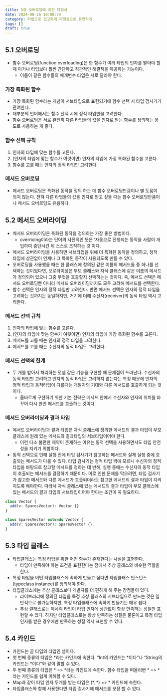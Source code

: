 ```yaml
---
title: 5장 오버로딩에 의한 다형성
date: 2024-08-26 10:08:74
category: 타입으로 견고하게 다형성으로 유연하게
tags: []
draft: true
---
```


## 5.1 오버로딩

- 함수 오버로딩(function overloading)은 한 함수가 여러 타입의 인자를 받아야 할 때 이거나 타입보다 훨씬 간단하고 직관적인 해결책을 제공하는 기능이다.
  - 이름이 같은 함수들의 매개변수 타입은 서로 달라야 한다.

### 가장 특화된 함수

- 가장 특화된 함수라는 개념이 서브타입으로 표현되기에 함수 선택 시 타입 검사기가 관여한다.
- 대부분의 언어에서는 함수 선택 시에 정적 타입만을 고려한다.
- 함수 오버로딩은 서로 완전히 다른 타입들의 값을 인자로 받는 함수를 정의하는 용도로 사용하는 게 좋다.

### 함수 선택 규칙

1. 인자의 타입에 맞는 함수를 고른다.
2. (인자의 타입에 맞는 함수가 여럿이면) 인자의 타입에 가장 특화된 함수를 고른다.
3. 함수를 고를 때는 인자의 정적 타입만 고려한다.

### 메서드 오버로딩

- 메서드 오버로딩은 특화된 동작을 정의 하는 데 함수 오버로딩만큼이나 별 도움이 되지 않는다. 전혀 다른 타업들의 값을 인자로 받고 싶을 때는 함수 오버로딩만큼이나 메서드 오버로딩도 유용하다.

## 5.2 메서드 오버라이딩

- 메서드 오버라이딩은 특화된 동작을 정의하는 가장 좋은 방법이다.
  - overriding이라는 단어의 사전적인 뜻은 ‘자동으로 진행되는 동작을 사람이 개입하여 중단시킨 뒤 스스로 조작하는 것’이다.
- 메서드 오버라이딩을 사용하면 서브타업을 위해 더 특화된 동작을 정의하고, 정적 타입에 상관없이 언제나 그 특화된 동작이 사용되도록 만들 수 있다.
- 오버로딩을 사용했을 때는 한 클래스에 정의된 같은 이름의 메서드들 중 하나를 선택하는 것이었다면, 오로라이딩은 부모 클래스와 자식 클래스에 같은 이름의 메서드가 정의되어 있으니 그중 무엇을 호출할지 선택하는는 것이다. 즉, 메서드 선택은 메서드 오버로딩뿐 아니라 메서드 오버라이딩까지도 모두 고려해 메서드를 선택한다.
- 함수 선택은 인자의 정적 타입만 고려한다. 반면 메서드 선택은 인자의 정적 타입을 고려하는 것까지는 동일하지만, 거기에 더해 수신자(receiver)의 동적 타입 역시 고려한다.

### 메서드 선택 규칙

1. 인자의 타입에 맞는 함수를 고른다.
2. (인자의 타입에 맞는 함수가 여럿이면) 인자의 타입에 가장 특화된 함수를 고른다.
3. 메서드를 고를 때는 인자의 정적 타입을 고려한다.
4. 메서드를 고를 때는 수신자의 동적 타입도 고려한다.

### 메서드 선택의 한계

- 두 개를 받아서 처리하는 덧셈 같은 기능을 구현할 때 문제점이 드러난다. 수신자의 동적 타입만 고려하고 인자의 동적 타입은 고려하지 않는다는 특정 때문에 인자의 정적 타입과 동적타입이 다를때는 개발자의 기대와 다른 메서드를 호출하게 되는 것이다.
  - 올바르게 구현하기 위한 기본 전략은 메서드 안에서 수신자와 인자의 위치를 바꾸어 다시 한번 메서드를 호출하는 것이다.

### 메서드 오버라이딩과 결과 타입

- 메서드 오버라이딩과 결과 타입은 자식 클래스에 정의한 메서드의 결과 타입이 부모 클래스에 원래 있는 메서드의 결과타입의 서브타입이어야 한다.
  - 이런 다소 불편한 제약이 존재하는 이유는 동적 선택을 사용하면서도 타입 안전성을 지키기 위함이다.
- 동적 선택으로 인해 실행 전에 타입 검사기가 참고하는 메서드와 실제 실행 중에 호출되는 메서드가 다를 수 있다. 타입 검사기는 정적 타입 밖에 모르니 수신자의 정적 타입을 바탕으로 참고할 메서드를 정하는 데 반해, 실행 중에는 수신자의 동적 타입이 호출되는 메서드를 결정하기 때문이다. 이로 인한 문제를 막으려면, 타입 검사기가 참고한 메서드와 다른 메서드가 호출되더라도 참고한 메서드의 결과 타입이 지켜지도록 해야한다. 따라서 자식 클래스에 있는 메서드의 결과 타입이 부모 클래스에 있는 메서드의 결과 타입의 서브타입이어야 한다는 조건이 꼭 필요하다.

```ts
class Vector {
  add(v: SparesVector): Vector {}
}

class SparesVector extends Vector {
  add(v: SparesVector): SparesVector {}
}
```

## 5.3 타입 클래스

- 타입클래스는 특정 타입을 위한 어떤 함수가 존재한다는 사실을 표현한다.
  - 타입이 만족해야 하는 조건을 표현한다는 점에서 추상 클래스와 비슷한 역할을 한다.
- 특정 타입을 어떤 타입클래스에 속하게 만들고 싶다면 타입클래스 인스턴스(typeclass instance)를 정의해야 한다.
- 타입클래스에는 추상 클래스보다 개발자를 더 편하게 해 주는 장점들이 있다.
  - 라이브러리에 정의된 타입을 특정 추상 클래스의 서브타입으로 만드는 것은 일반적으로 불가능하지만, 특정 타입클래스에 속하게 만들기는 매우 쉽다.
  - 추상 클래스로는 제네릭 타입이 타입 인자에 상관없이 항상 만족하는 성질만 표현할 수 있다. 하지만 타입클래스로는 항상 만족하는 성질은 물론이고 특정 타입 인자를 받은 경우에만 만족하는 성질 역시 표현할 수 있다.

## 5.4 카인드

- 카인드는 곧 타입의 타입인 셈이다.
- 첫 번째 종류의 타입은 *라는 카인드에 속한다. “Int의 카인드는 *이다”나 “String의 카인드는 \*이다”와 같이 말할 수 있다.
- 두 번째 종류의 타입은 * => *라는 카인드에 속한다. 함수 타입을 떠올리변 * => *라는 카인드를 쉽게 이해할 수 있다.
- Map과 같이 타입 인자 두개를 받는 타입은 (\*, \*) => \* 카인드에 속한다.
- 타입클래스와 함께 사용한다면 타입 검사기에 메서드를 보장 할 수 있다.
